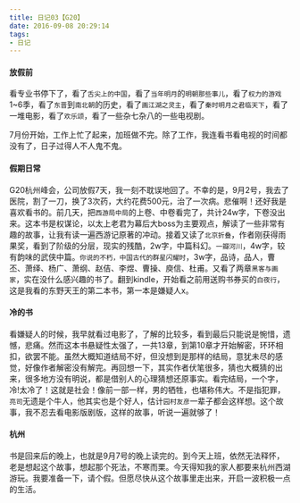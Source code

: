 ```yaml
---
title: 日记03【G20】
date: 2016-09-08 20:29:14
tags:
- 日记
---
```


#### 放假前

看专业书停下了，看了``舌尖上的中国``，看了``当年明月``的``明朝那些事儿``，看了``权力的游戏``1~6季，看了``东晋``到``南北朝``的历史，看了``画江湖之灵主``，看了``秦时明月之君临天下``，看了一堆电影，看了``欢乐颂``，看了一些杂七杂八的一些电视剧。

7月份开始，工作上忙了起来，加班做不完。除了工作，我连看书看电视的时间都没有了，日子过得人不人鬼不鬼。

#### 假期日常

G20杭州峰会，公司放假7天，我一刻不耽误地回了。不幸的是，9月2号，我去了医院，割了一刀，换了3次药，大约花费500元，治了一次病。悲催啊！还好我是喜欢看书的。前几天，把``西游局中局``的上卷、中卷看完了，共计24w字，下卷没出来。这本书是权谋论，以太上老君为幕后大boss为主要观点，解读了一些非常有趣的故事，让我有读一遍西游记原著的冲动。接着又读了``北京折叠``，作者刚获得雨果奖，看到了阶级的分层，现实的残酷，2w字，中篇科幻。``一瓣河川``，4w字，较有韵味的武侠中篇。``你说的不朽，中国古代的群星闪耀时``，3w字，品诗，品人，曹丕、萧绎、杨广、萧纲、赵佶、李煜、曹操、庾信、杜甫。又看了两章``黑客与画家``，实在没什么感兴趣的书了。翻到kindle，开始看之前用送购书券买的``白夜行``，这是我看的东野天王的第二本书，第一本是嫌疑人x。

#### 冷的书

看嫌疑人的时候，我早就看过电影了，了解的比较多，看到最后只能说是惋惜，遗憾，悲痛。然而这本书悬疑性太强了，一共13章，到第10章才开始解密，环环相扣，欲罢不能。虽然大概知道结局不好，但没想到是那样的结局，意犹未尽的感觉，好像作者解密没有解完。再回想一下，其实作者伏笔很多，猜也大概猜的出来，很多地方没有明说，都是借别人的心理猜想还原事实。看完结局，一个字，冷!太冷了！这就是社会！像前一部一样，男的牺牲，也堪称伟大。不是指犯罪，``亮司``无遗是个牛人，他其实也是个好人，估计``园村友彦``一辈子都会这样想。这个故事，我不忍去看电影版剧版，这样的故事，听说一遍就够了！

#### 杭州

书是回来后的晚上，也就是9月7号的晚上读完的。到今天上班，依然无法释怀，老是想起这个故事，想起那个死法，不寒而栗。今天得知我的家人都要来杭州西湖游玩。我要准备一下，请个假。但愿尽快从这个故事里走出来，开启一波积极一点的生活。

